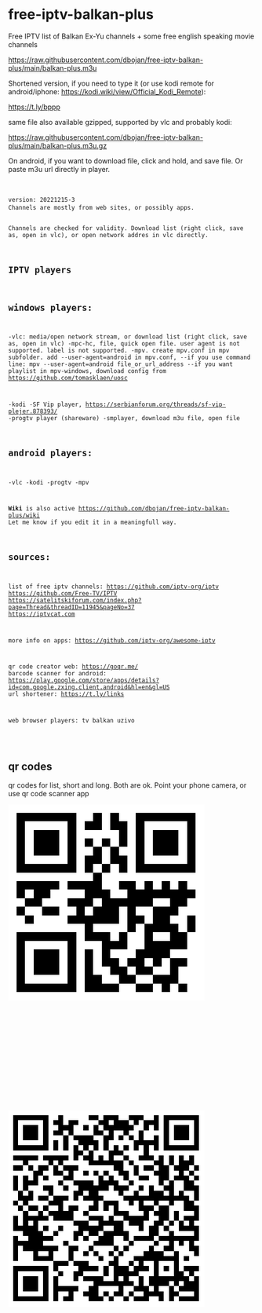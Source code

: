 
# free-iptv-balkan-plus


Free IPTV list of Balkan Ex-Yu channels + some free english speaking movie channels

https://raw.githubusercontent.com/dbojan/free-iptv-balkan-plus/main/balkan-plus.m3u

Shortened version, if you need to type it (or use kodi remote for android/iphone: https://kodi.wiki/view/Official_Kodi_Remote):

https://t.ly/bppp


same file also available gzipped, supported by vlc and probably kodi:

https://raw.githubusercontent.com/dbojan/free-iptv-balkan-plus/main/balkan-plus.m3u.gz

On android, if you want to download file, click and hold, and save file. Or paste m3u url directly in player.

<code>
<pre>
version: 20221215-3
Channels are mostly from web sites, or possibly apps.

Channels are checked for validity.
Download list (right click, save as, open in vlc), or open network addres in vlc directly.


## IPTV players
## windows players:
-vlc: media/open network stream, or download list (right click, save as, open in vlc)
-mpc-hc, file, quick open file. user agent is not supported. label is not supported.
-mpv. create mpv.conf in mpv subfolder. add --user-agent=android in mpv.conf, 
--if you use command line: mpv --user-agent=android file_or_url_address
--if you want playlist in mpv-windows, download config from https://github.com/tomasklaen/uosc
  
-kodi
-SF Vip player, https://serbianforum.org/threads/sf-vip-plejer.878393/
-progtv player (shareware)
-smplayer, download m3u file, open file


## android players:
-vlc
-kodi
-progtv
-mpv

**Wiki** is also active https://github.com/dbojan/free-iptv-balkan-plus/wiki
Let me know if you edit it in a meaningfull way.


## sources:
list of free iptv channels: 
https://github.com/iptv-org/iptv
https://github.com/Free-TV/IPTV
https://satelitskiforum.com/index.php?page=Thread&threadID=11945&pageNo=37
https://iptvcat.com

more info on apps: 
https://github.com/iptv-org/awesome-iptv


qr code creator web: https://goqr.me/
barcode scanner for android: https://play.google.com/store/apps/details?id=com.google.zxing.client.android&hl=en&gl=US
url shortener: https://t.ly/links

web browser players: 
tv balkan uzivo

</code>
</pre>

## qr codes

qr codes for list, short and long. Both are ok. Point your phone camera, or use qr code scanner app


![qrshort](qrshort.png)

```













```
![qrlong](qrlong.png)








